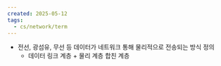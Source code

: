 ```yaml
---
created: 2025-05-12
tags:
  - cs/network/term
---
```

- 전선, 광섬유, 무선 등 데이터가 네트워크 통해 물리적으로 전송되는 방식 정의
	- 데이터 링크 계층 + 물리 계층 합친 계층